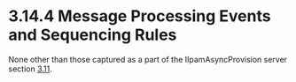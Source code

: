 <html dir="LTR" xmlns:mshelp="http://msdn.microsoft.com/mshelp" xmlns:ddue="http://ddue.schemas.microsoft.com/authoring/2003/5" xmlns:xlink="http://www.w3.org/1999/xlink" xmlns:tool="http://www.microsoft.com/tooltip">
 <body>
 <div id="header">
 <h1 class="heading">3.14.4 Message Processing Events and Sequencing Rules</h1>
 </div>
 <div id="mainSection">
 <div id="mainBody">
 <div id="allHistory" class="saveHistory"></div>
 <div id="sectionSection0" class="section" name="collapseableSection">
 

<p>None other than those captured as a part of the
IIpamAsyncProvision server section <a href="4b8c29b8-1b44-4779-85cd-b55220135fef.md">3.11</a>.</p>


 </div>
 </div>
 </div>
 </body>
</html>